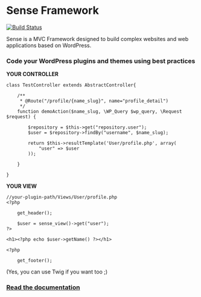 Sense Framework
=====
[![Build Status](https://travis-ci.org/Simettric/Sense.svg?branch=master)](https://travis-ci.org/Simettric/Sense)

Sense is a MVC Framework designed to build complex websites and web applications based on WordPress.

### Code your WordPress plugins and themes using best practices
 

**YOUR CONTROLLER**

    
    class TestController extends AbstractController{
        
        /**
         * @Route("/profile/{name_slug}", name="profile_detail")
         */
        function demoAction($name_slug, \WP_Query $wp_query, \Request $request) {
             
            $repository = $this->get("repository.user");
            $user = $repository->findBy("username", $name_slug);
             
            return $this->resultTemplate('User/profile.php', array(
                "user" => $user
            ));
       
        }
   
    }
    
**YOUR VIEW**
    
    //your-plugin-path/Views/User/profile.php     
    <?php
    
        get_header();
        
        $user = sense_view()->get("user");
    ?>
     
    <h1><?php echo $user->getName() ?></h1>
     
    <?php
    
        get_footer();
    
(Yes, you can use Twig if you want too ;)
    
### [Read the documentation](http://sense.readthedocs.io/en/latest/) 
